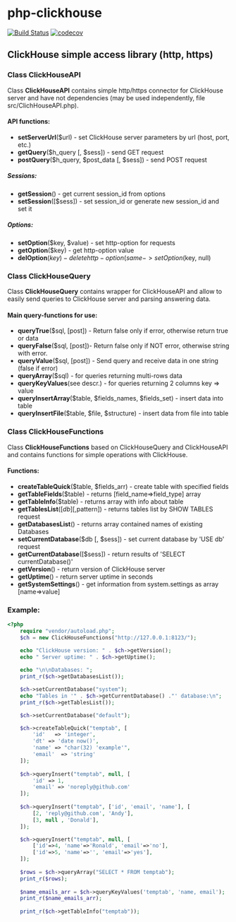 # php-clickhouse
[![Build Status](https://api.travis-ci.org/ierusalim/php-clickhouse.svg?branch=master)](https://www.travis-ci.org/ierusalim/php-clickhouse)
[![codecov](https://codecov.io/gh/ierusalim/php-clickhouse/branch/master/graph/badge.svg)](https://codecov.io/gh/ierusalim/php-clickhouse)
## ClickHouse simple access library (http, https)

### Class **ClickHouseAPI**
Class **ClickHouseAPI** contains simple http/https connector for ClickHouse server
and have not dependencies (may be used independently, file src/ClichHouseAPI.php).
#### API functions:
* **setServerUrl**($url) - set ClickHouse server parameters by url (host, port, etc.)
* **getQuery**($h_query [, $sess]) - send GET request
* **postQuery**($h_query, $post_data [, $sess]) - send POST request
##### Sessions:
* **getSession**() - get current session_id from options
* **setSession**([$sess]) - set session_id or generate new session_id and set it
##### Options:
* **setOption**($key, $value) - set http-option for requests
* **getOption**($key) - get http-option value
* **delOption**($key) - delete http-option (same ->setOption($key, null)

### Class **ClickHouseQuery**
Class **ClickHouseQuery** contains wrapper for ClickHouseAPI and allow to easily
send queries to ClickHouse server and parsing answering data.

#### Main query-functions for use:
* **queryTrue**($sql, [post]) - Return false only if error, otherwise return true or data
* **queryFalse**($sql, [post])- Return false only if NOT error, otherwise string with error.
* **queryValue**($sql, [post]) - Send query and receive data in one string (false if error)
* **queryArray**($sql) - for queries returning multi-rows data
* **queryKeyValues**(see descr.) - for queries returning 2 columns key => value
* **queryInsertArray**($table, $fields_names, $fields_set) - insert data into table
* **queryInsertFile**($table, $file, $structure) - insert data from file into table

### Class **ClickHouseFunctions**
Class **ClickHouseFunctions** based on ClickHouseQuery and ClickHouseAPI and
contains functions for simple operations with ClickHouse.
#### Functions:
* **createTableQuick**($table, $fields_arr) - create table with specified fields
* **getTableFields**($table) - returns [field_name=>field_type] array
* **getTableInfo**($table) - returns array with info about table
* **getTablesList**([$db] [,$pattern]) - returns tables list by SHOW TABLES request
* **getDatabasesList**() - returns array contained names of existing Databases
* **setCurrentDatabase**($db [, $sess]) - set current database by 'USE db' request
* **getCurrentDatabase**([$sess]) - return results of 'SELECT currentDatabase()'
* **getVersion**() - return version of ClickHouse server
* **getUptime**() - return server uptime in seconds
* **getSystemSettings**() - get information from system.settings as array [name=>value]

### Example:
```php
<?php
    require "vendor/autoload.php";
    $ch = new ClickHouseFunctions("http://127.0.0.1:8123/");

    echo "ClickHouse version: " . $ch->getVersion();
    echo " Server uptime: " . $ch->getUptime();
    
    echo "\n\nDatabases: ";
    print_r($ch->getDatabasesList());

    $ch->setCurrentDatabase("system");
    echo "Tables in '" . $ch->getCurrentDatabase() ."' database:\n";
    print_r($ch->getTablesList());

    $ch->setCurrentDatabase("default");

    $ch->createTableQuick("temptab", [
        'id'   => 'integer',
        'dt' => 'date now()',
        'name' => "char(32) 'example'",
        'email'  => 'string'
    ]);
    
    $ch->queryInsert("temptab", null, [
        'id' => 1,
        'email' => 'noreply@github.com'
    ]);
    
    $ch->queryInsert("temptab", ['id', 'email', 'name'], [
        [2, 'reply@github.com', 'Andy'],
        [3, null , 'Donald'],
    ]);

    $ch->queryInsert("temptab", null, [
        ['id'=>4, 'name'=>'Ronald', 'email'=>'no'],
        ['id'=>5, 'name'=>'', 'email'=>'yes'],
    ]);
    
    $rows = $ch->queryArray("SELECT * FROM temptab");
    print_r($rows);
    
    $name_emails_arr = $ch->queryKeyValues('temptab', 'name, email');
    print_r($name_emails_arr);
    
    print_r($ch->getTableInfo("temptab"));
 ```
